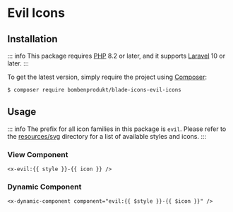 # Evil Icons

## Installation

::: info
This package requires [PHP](https://www.php.net/) 8.2 or later, and it supports [Laravel](https://laravel.com/) 10 or later.
:::

To get the latest version, simply require the project using [Composer](https://getcomposer.org/):

```bash
$ composer require bombenprodukt/blade-icons-evil-icons
```

## Usage

::: info
The prefix for all icon families in this package is `evil`. Please refer to the [resources/svg](https://github.com/faustbrian/blade-icons-evil-icons/tree/main/resources/svg) directory for a list of available styles and icons.
:::

### View Component

```blade
<x-evil:{{ style }}-{{ icon }} />
```

### Dynamic Component

```blade
<x-dynamic-component component="evil:{{ $style }}-{{ $icon }}" />
```
